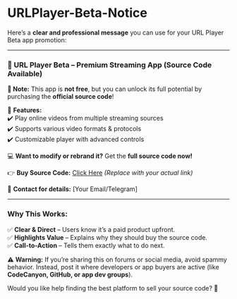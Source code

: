 # URLPlayer-Beta-Notice

Here’s a **clear and professional message** you can use for your URL Player Beta app promotion:  

---  

### **🚀 URL Player Beta – Premium Streaming App (Source Code Available)**  

**📌 Note:** This app is **not free**, but you can unlock its full potential by purchasing the **official source code**!  

🔹 **Features:**  
✔️ Play online videos from multiple streaming sources  
✔️ Supports various video formats & protocols  
✔️ Customizable player with advanced controls  

💻 **Want to modify or rebrand it?** Get the **full source code now!**  

👉 **Buy Source Code:** [Click Here](#) *(Replace with your actual link)*  

📩 **Contact for details:** [Your Email/Telegram]  

---  

### **Why This Works:**  
✅ **Clear & Direct** – Users know it’s a paid product upfront.  
✅ **Highlights Value** – Explains why they should buy the source code.  
✅ **Call-to-Action** – Tells them exactly what to do next.  

⚠️ **Warning:** If you’re sharing this on forums or social media, avoid spammy behavior. Instead, post it where developers or app buyers are active (like **CodeCanyon, GitHub, or app dev groups**).  

Would you like help finding the best platform to sell your source code? 🚀
